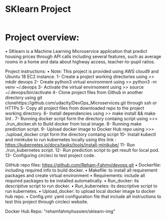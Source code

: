 #                                              SKlearn Project
[![<Reham-Fahmy>](https://circleci.com/gh/Reham-Fahmy/devops.svg?style=svg)](https://app.circleci.com/pipelines/github/Reham-Fahmy/devops/14/workflows/748f1588-5c3c-4abd-9ea6-d3fd6f000c53)





# Project overview:                                                

•	SKlearn is a Machine Learning Microservice application that predict housing prices through API calls including several features, such as average rooms in a home and data about highway access, teacher-to-pupil ratios.

 

Project instructions:
•	Note: This project is provided using AWS cloud9 and Ubuntu 18 EC2 instance.
1-	Create a project working directories using >> mkdir devops
2-	Create python3 virtual environment using >> python3 -m venv ~/.devops
3- Activate the virtual envirnoment using >> source ~/.devops/bin/activate
4-	 Clone project files from Github in another directory using git clonehttps://github.com/udacity/DevOps_Microservices.git through ssh or HTTPs
5-	Copy all project files from downloaded repo to the project working directory.
6-	Install dependencies using >>  make install && make lint .
7-	Running docker script form the directory containg script using >>> ./run_docker.sh  to Build docker from local image.
8-	Running make prediction script.
9-	Upload docker image to Docker Hub repo using >>> ./upload_docker cript form the directory containg script
10-	Install kubectl and minikube to run kubernetes locally using this link : https://kubernetes.io/docs/tasks/tools/install-minikube/
11-	Run ./run_kubernetes script.
12-	Run prediction script to get result for local pod.
13-	Configuring circleci to test project code.

GitHub repo files:  https://github.com/Reham-Fahmy/devops.git
•	Dockerfile: including required info to build docker.
•	Makefile: to install all requirement packages and create virtual environment
•	Requirements:  include all required packages to be installed automatically.
•	Run_docker: its descriptive script to run docker.
•	Run_kubernetes: its descriptive script to run kubernetes.
•	Upload_docker: to upload local docker image to docker hub repo.
•	Config.yml: yaml configuration file that include all instructions to test this project through circleci website. 

Docker Hub Repo:
"rehamfahmyhussien/sklearn-img"
